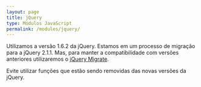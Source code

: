 ```yaml
---
layout: page
title: jQuery
type: Módulos JavaScript
permalink: /modules/jquery/
---
```


Utilizamos a versão 1.6.2 da jQuery. Estamos em um processo de migração para a jQuery 2.1.1. Mas, para manter a compatibilidade com versões anteriores utilizaremos o [jQuery Migrate](http://jquery.com/upgrade-guide/1.9/).

Evite utilizar funções que estão sendo removidas das novas versões da jQuery.
